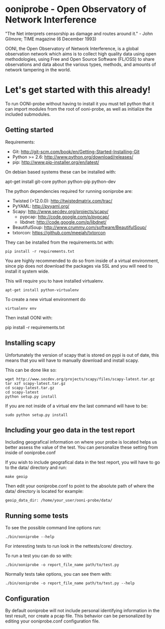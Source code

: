 # ooniprobe - Open Observatory of Network Interference

"The Net interprets censorship as damage and routes around it."
                - John Gilmore; TIME magazine (6 December 1993)

OONI, the Open Observatory of Network Interference, is a global observation
network which aims is to collect high quality data using open methodologies,
using Free and Open Source Software (FL/OSS) to share observations and data
about the various types, methods, and amounts of network tampering in the
world.

# Let's get started with this already!

To run OONI-probe without having to install it you must tell python that it
can import modules from the root of ooni-probe, as well as initialize the
included submodules.

## Getting started

Requirements:

  * Git: http://git-scm.com/book/en/Getting-Started-Installing-Git
  * Python >= 2.6: http://www.python.org/download/releases/
  * pip: http://www.pip-installer.org/en/latest/

On debian based systems these can be installed with:

  apt-get install git-core python python-pip python-dev

The python dependencies required for running ooniprobe are:

  * Twisted (>12.0.0): http://twistedmatrix.com/trac/
  * PyYAML: http://pyyaml.org/
  * Scapy: http://www.secdev.org/projects/scapy/
      * pypcap: http://code.google.com/p/pypcap/
      * libdnet: http://code.google.com/p/libdnet/
  * BeautifulSoup: http://www.crummy.com/software/BeautifulSoup/
  * txtorcon: https://github.com/meejah/txtorcon

They can be installed from the requirements.txt with:

    pip install -r requirements.txt

You are highly recommended to do so from inside of a virtual environment, since
pip does not download the packages via SSL and you will need to install it
system wide.

This will require you to have installed virtualenv.

    apt-get install python-virtualenv

To create a new virtual environment do

    virtualenv env

Then install OONI with:

   pip install -r requirements.txt

## Installing scapy

Unfortunately the version of scapy that is stored on pypi is out of date, this
means that you will have to manually download and install scapy.

This can be done like so:

    wget http://www.secdev.org/projects/scapy/files/scapy-latest.tar.gz
    tar xzf scapy-latest.tar.gz
    cd scapy-latest.tar.gz
    cd scapy-latest
    python setup.py install

If you are not inside of a virtual env the last command will have to be:

    sudo python setup.py install

## Including your geo data in the test report

Including geografical information on where your probe is located helps us
better assess the value of the test. You can personalize these setting from
inside of ooniprobe.conf

If you wish to include geografical data in the test report, you will have to go
to the data/ directory and run:

    make geoip

Then edit your ooniprobe.conf to point to the absolute path of where the data/
directory is located for example:

    geoip_data_dir: /home/your_user/ooni-probe/data/


## Running some tests

To see the possible command line options run:

    ./bin/ooniprobe --help 

For interesting tests to run look in the nettests/core/ directory.

To run a test you can do so with:

    ./bin/ooniprobe -o report_file_name path/to/test.py

Normally tests take options, you can see them with:

    ./bin/ooniprobe -o report_file_name path/to/test.py --help

## Configuration

By default ooniprobe will not include personal identifying information in the
test result, nor create a pcap file. This behavior can be personalized by
editing your ooniprobe.conf configuration file.



